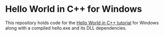 # Hello World in C++ for Windows

This repository holds code for the [Hello World in C++ tutorial](https://github.com/xaya/xaya_tutorials/wiki/Hello-World-C--) for Windows along with a compiled hello.exe and its DLL dependencies.


